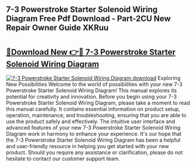 ## 7-3 Powerstroke Starter Solenoid Wiring Diagram Free Pdf Download - Part-2CU New Repair Owner Guide XKRuu

# <h2><a href="http://dfokn0z.blite.top/?on=7-3+Powerstroke+Starter+Solenoid+Wiring+Diagram">🔗Download New 👉🔴 7-3 Powerstroke Starter Solenoid Wiring Diagram</a></h2>

[![7-3 Powerstroke Starter Solenoid Wiring Diagram download](https://i.imgur.com/lujVjoI.png)](http://dfokn0z.blite.top/?on=7-3+Powerstroke+Starter+Solenoid+Wiring+Diagram)
Exploring New Possibilities Welcome to the world of possibilities with your new 7-3 Powerstroke Starter Solenoid Wiring Diagram! This manual explores its potential for creativity and innovation. Before you begin using your 7-3 Powerstroke Starter Solenoid Wiring Diagram, please take a moment to read this manual carefully. It contains essential information on product setup, operation, maintenance, and troubleshooting, ensuring that you are able to use the product safely and effectively. The intuitive user interface and advanced features of your new 7-3 Powerstroke Starter Solenoid Wiring Diagram work in harmony to enhance your experience. It's our hope that the 7-3 Powerstroke Starter Solenoid Wiring Diagram has been a helpful and user-friendly resource in helping you get started with your new product. Should you require any assistance or clarification, please do not hesitate to contact our customer support team.
